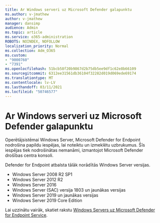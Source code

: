 ```yaml
---
title: Ar Windows serveri uz Microsoft Defender galapunktu
ms.author: v-jmathew
author: v-jmathew
manager: dansimp
audience: Admin
ms.topic: article
ms.service: o365-administration
ROBOTS: NOINDEX, NOFOLLOW
localization_priority: Normal
ms.collection: Adm_O365
ms.custom:
- "9000760"
- "7391"
ms.openlocfilehash: 51bcb58f20b9867d2b75db5ee9df1c62e8b66109
ms.sourcegitcommit: 6312ee31561db36104f32282d019d069ede69174
ms.translationtype: MT
ms.contentlocale: lv-LV
ms.lasthandoff: 03/11/2021
ms.locfileid: "50746577"
---
```

# <a name="onboard-a-windows-server-to-microsoft-defender-for-endpoint"></a>Ar Windows serveri uz Microsoft Defender galapunktu

Operētājsistēmai Windows Server, Microsoft Defender for Endpoint nodrošina papildu iespējas, lai noteiktu un izmeklētu uzbrukumus. Šīs iespējas tiek nodrošinātas nemanāmi, izmantojot Microsoft Defender drošības centra konsoli.

Defender for Endpoint atbalsta tālāk norādītās Windows Server versijas.

- Windows Server 2008 R2 SP1
- Windows Server 2012 R2
- Windows Server 2016
- Windows Server (SAC) versija 1803 un jaunākas versijas
- Windows Server 2019 un jaunākas versijas
- Windows Server 2019 Core Edition

Lai uzzinātu vairāk, skatiet rakstu [Windows Servers uz Microsoft Defender for Endpoint Service](https://go.microsoft.com/fwlink/?linkid=2143627).
